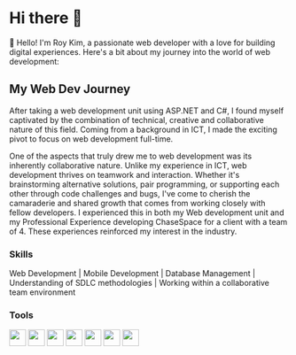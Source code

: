 # Hi there 👋

👋 Hello! I'm Roy Kim, a passionate web developer with a love for building digital experiences. Here's a bit about my journey into the world of web development:

## My Web Dev Journey
After taking a web development unit using ASP.NET and C#, I found myself captivated by the combination of technical, creative and collaborative nature of this field. Coming from a background in ICT, I made the exciting pivot to focus on web development full-time.

One of the aspects that truly drew me to web development was its inherently collaborative nature. Unlike my experience in ICT, web development thrives on teamwork and interaction. Whether it's brainstorming alternative solutions, pair programming, or supporting each other through code challenges and bugs, I've come to cherish the camaraderie and shared growth that comes from working closely with fellow developers. I experienced this in both my Web development unit and my Professional Experience developing ChaseSpace for a client with a team of 4. These experiences reinforced my interest in the industry.

### Skills
Web Development | Mobile Development | Database Management | Understanding of SDLC methodologies | Working within a collaborative team environment

### Tools
<img src="https://github.com/rkdemy/rkdemy/assets/77885140/6efc7fc6-4ed5-4ec6-a910-d38c3500119b" width="30" height="30">
<img src="https://github.com/rkdemy/rkdemy/assets/77885140/24a86553-71f1-4d34-916a-af3d036125d4" width="30" height="30">
<img src="https://github.com/rkdemy/rkdemy/assets/77885140/c9700f21-e6d2-4684-99c8-77503f05b2c2" height="30">
<img src="https://github.com/rkdemy/rkdemy/assets/77885140/b7467295-da31-4562-a98b-a8177f160025" width="30" height="30">
<img src="https://github.com/rkdemy/rkdemy/assets/77885140/0634f83e-3d1b-4ffb-99ab-347c91e53dcd" width="30" height="30">
<img src="https://github.com/rkdemy/rkdemy/assets/77885140/4e714bba-4525-4a12-bf76-1e2a3fe6ea5c" width="30" height="30">
<img src="https://github.com/rkdemy/rkdemy/assets/77885140/f5d07d72-f7cd-4572-a608-0a8442371365" width="30" height="30">
